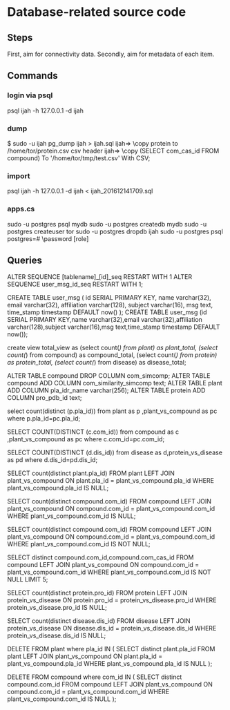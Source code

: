 # Database-related source code

## Steps
First, aim for connectivity data.
Secondly, aim for metadata of each item.

## Commands

### login via psql
psql ijah  -h 127.0.0.1 -d ijah

### dump
$ sudo -u ijah pg_dump ijah > ijah.sql
ijah=> \copy protein to /home/tor/protein.csv csv header
ijah=> \copy (SELECT com_cas_id FROM compound) To '/home/tor/tmp/test.csv' With CSV;

### import
psql ijah  -h 127.0.0.1 -d ijah < ijah_201612141709.sql

### apps.cs
sudo -u postgres psql mydb
sudo -u postgres createdb mydb
sudo -u postgres createuser tor
sudo -u postgres dropdb ijah
sudo -u postgres psql
postgres=# \password [role]

## Queries

ALTER SEQUENCE [tablename]_[id]_seq RESTART WITH 1
ALTER SEQUENCE user_msg_id_seq RESTART WITH 1;

CREATE TABLE user_msg (
						id SERIAL PRIMARY KEY,
						name varchar(32),
						email varchar(32),
						affiliation varchar(128),
						subject varchar(16),
						msg text,
						time_stamp timestamp DEFAULT now()
					  );
CREATE TABLE user_msg (id SERIAL PRIMARY KEY,name varchar(32),email varchar(32),affiliation varchar(128),subject varchar(16),msg text,time_stamp timestamp DEFAULT now());

create view total_view as
(select count(*) from plant) as plant_total,
(select count(*) from compound) as compound_total,
(select count(*) from protein) as protein_total,
(select count(*) from disease) as disease_total;

ALTER TABLE compound DROP COLUMN com_simcomp;
ALTER TABLE compound ADD COLUMN com_similarity_simcomp text;
ALTER TABLE plant ADD COLUMN pla_idr_name varchar(256);
ALTER TABLE protein ADD COLUMN pro_pdb_id text;

select count(distinct (p.pla_id)) from plant as p ,plant_vs_compound as pc where p.pla_id=pc.pla_id;

SELECT COUNT(DISTINCT (c.com_id)) from compound as c ,plant_vs_compound as pc where c.com_id=pc.com_id;

SELECT COUNT(DISTINCT (d.dis_id)) from disease as d,protein_vs_disease as pd where d.dis_id=pd.dis_id;

SELECT
count(distinct plant.pla_id)
FROM
plant
LEFT JOIN
plant_vs_compound
ON
plant.pla_id = plant_vs_compound.pla_id
WHERE
plant_vs_compound.pla_id IS NULL;

SELECT
count(distinct compound.com_id)
FROM
compound
LEFT JOIN
plant_vs_compound
ON
compound.com_id = plant_vs_compound.com_id
WHERE
plant_vs_compound.com_id IS NULL;

SELECT
count(distinct compound.com_id)
FROM
compound
LEFT JOIN
plant_vs_compound
ON
compound.com_id = plant_vs_compound.com_id
WHERE
plant_vs_compound.com_id IS NOT NULL;

SELECT
distinct compound.com_id,compound.com_cas_id
FROM
compound
LEFT JOIN
plant_vs_compound
ON
compound.com_id = plant_vs_compound.com_id
WHERE
plant_vs_compound.com_id IS NOT NULL
LIMIT 5;


SELECT
count(distinct protein.pro_id)
FROM
protein
LEFT JOIN
protein_vs_disease
ON
protein.pro_id = protein_vs_disease.pro_id
WHERE
protein_vs_disease.pro_id IS NULL;

SELECT
count(distinct disease.dis_id)
FROM
disease
LEFT JOIN
protein_vs_disease
ON
disease.dis_id = protein_vs_disease.dis_id
WHERE
protein_vs_disease.dis_id IS NULL;

DELETE FROM plant where pla_id IN (
SELECT
distinct plant.pla_id
FROM
plant
LEFT JOIN
plant_vs_compound
ON
plant.pla_id = plant_vs_compound.pla_id
WHERE
plant_vs_compound.pla_id IS NULL
);

DELETE FROM compound where com_id IN (
SELECT
distinct compound.com_id
FROM
compound
LEFT JOIN
plant_vs_compound
ON
compound.com_id = plant_vs_compound.com_id
WHERE
plant_vs_compound.com_id IS NULL
);
